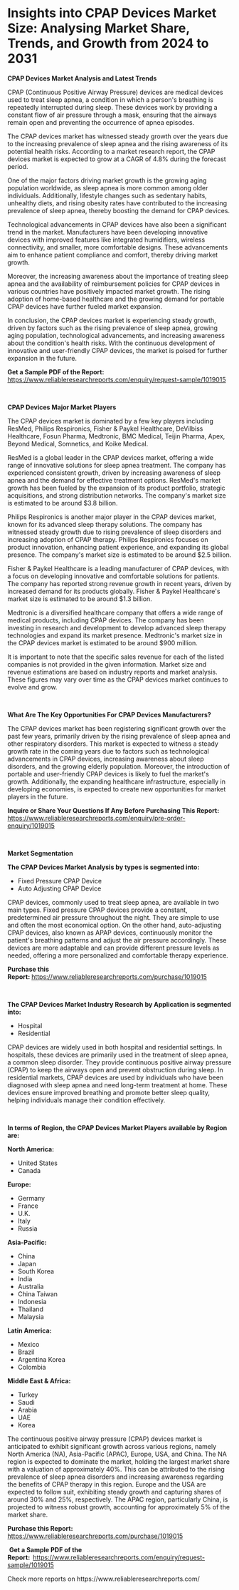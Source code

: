 <p><h1>Insights into CPAP Devices Market Size: Analysing Market Share, Trends, and Growth from 2024 to 2031</h1></p><p><strong>CPAP Devices Market Analysis and Latest Trends</strong></p>
<p><p>CPAP (Continuous Positive Airway Pressure) devices are medical devices used to treat sleep apnea, a condition in which a person's breathing is repeatedly interrupted during sleep. These devices work by providing a constant flow of air pressure through a mask, ensuring that the airways remain open and preventing the occurrence of apnea episodes.</p><p>The CPAP devices market has witnessed steady growth over the years due to the increasing prevalence of sleep apnea and the rising awareness of its potential health risks. According to a market research report, the CPAP devices market is expected to grow at a CAGR of 4.8% during the forecast period.</p><p>One of the major factors driving market growth is the growing aging population worldwide, as sleep apnea is more common among older individuals. Additionally, lifestyle changes such as sedentary habits, unhealthy diets, and rising obesity rates have contributed to the increasing prevalence of sleep apnea, thereby boosting the demand for CPAP devices.</p><p>Technological advancements in CPAP devices have also been a significant trend in the market. Manufacturers have been developing innovative devices with improved features like integrated humidifiers, wireless connectivity, and smaller, more comfortable designs. These advancements aim to enhance patient compliance and comfort, thereby driving market growth.</p><p>Moreover, the increasing awareness about the importance of treating sleep apnea and the availability of reimbursement policies for CPAP devices in various countries have positively impacted market growth. The rising adoption of home-based healthcare and the growing demand for portable CPAP devices have further fueled market expansion.</p><p>In conclusion, the CPAP devices market is experiencing steady growth, driven by factors such as the rising prevalence of sleep apnea, growing aging population, technological advancements, and increasing awareness about the condition's health risks. With the continuous development of innovative and user-friendly CPAP devices, the market is poised for further expansion in the future.</p></p>
<p><strong>Get a Sample PDF of the Report:&nbsp;</strong> <a href="https://www.reliableresearchreports.com/enquiry/request-sample/1019015">https://www.reliableresearchreports.com/enquiry/request-sample/1019015</a></p>
<p>&nbsp;</p>
<p><strong>CPAP Devices Major Market Players</strong></p>
<p><p>The CPAP devices market is dominated by a few key players including ResMed, Philips Respironics, Fisher & Paykel Healthcare, DeVilbiss Healthcare, Fosun Pharma, Medtronic, BMC Medical, Teijin Pharma, Apex, Beyond Medical, Somnetics, and Koike Medical. </p><p>ResMed is a global leader in the CPAP devices market, offering a wide range of innovative solutions for sleep apnea treatment. The company has experienced consistent growth, driven by increasing awareness of sleep apnea and the demand for effective treatment options. ResMed's market growth has been fueled by the expansion of its product portfolio, strategic acquisitions, and strong distribution networks. The company's market size is estimated to be around $3.8 billion.</p><p>Philips Respironics is another major player in the CPAP devices market, known for its advanced sleep therapy solutions. The company has witnessed steady growth due to rising prevalence of sleep disorders and increasing adoption of CPAP therapy. Philips Respironics focuses on product innovation, enhancing patient experience, and expanding its global presence. The company's market size is estimated to be around $2.5 billion.</p><p>Fisher & Paykel Healthcare is a leading manufacturer of CPAP devices, with a focus on developing innovative and comfortable solutions for patients. The company has reported strong revenue growth in recent years, driven by increased demand for its products globally. Fisher & Paykel Healthcare's market size is estimated to be around $1.3 billion.</p><p>Medtronic is a diversified healthcare company that offers a wide range of medical products, including CPAP devices. The company has been investing in research and development to develop advanced sleep therapy technologies and expand its market presence. Medtronic's market size in the CPAP devices market is estimated to be around $900 million.</p><p>It is important to note that the specific sales revenue for each of the listed companies is not provided in the given information. Market size and revenue estimations are based on industry reports and market analysis. These figures may vary over time as the CPAP devices market continues to evolve and grow.</p></p>
<p>&nbsp;</p>
<p><strong>What Are The Key Opportunities For CPAP Devices Manufacturers?</strong></p>
<p><p>The CPAP devices market has been registering significant growth over the past few years, primarily driven by the rising prevalence of sleep apnea and other respiratory disorders. This market is expected to witness a steady growth rate in the coming years due to factors such as technological advancements in CPAP devices, increasing awareness about sleep disorders, and the growing elderly population. Moreover, the introduction of portable and user-friendly CPAP devices is likely to fuel the market's growth. Additionally, the expanding healthcare infrastructure, especially in developing economies, is expected to create new opportunities for market players in the future.</p></p>
<p><strong>Inquire or Share Your Questions If Any Before Purchasing This Report:</strong> <a href="https://www.reliableresearchreports.com/enquiry/pre-order-enquiry/1019015">https://www.reliableresearchreports.com/enquiry/pre-order-enquiry/1019015</a></p>
<p>&nbsp;</p>
<p><strong>Market Segmentation</strong></p>
<p><strong>The CPAP Devices Market Analysis by types is segmented into:</strong></p>
<p><ul><li>Fixed Pressure CPAP Device</li><li>Auto Adjusting CPAP Device</li></ul></p>
<p><p>CPAP devices, commonly used to treat sleep apnea, are available in two main types. Fixed pressure CPAP devices provide a constant, predetermined air pressure throughout the night. They are simple to use and often the most economical option. On the other hand, auto-adjusting CPAP devices, also known as APAP devices, continuously monitor the patient's breathing patterns and adjust the air pressure accordingly. These devices are more adaptable and can provide different pressure levels as needed, offering a more personalized and comfortable therapy experience.</p></p>
<p><strong>Purchase this Report:&nbsp;</strong><a href="https://www.reliableresearchreports.com/purchase/1019015">https://www.reliableresearchreports.com/purchase/1019015</a></p>
<p>&nbsp;</p>
<p><strong>The CPAP Devices Market Industry Research by Application is segmented into:</strong></p>
<p><ul><li>Hospital</li><li>Residential</li></ul></p>
<p><p>CPAP devices are widely used in both hospital and residential settings. In hospitals, these devices are primarily used in the treatment of sleep apnea, a common sleep disorder. They provide continuous positive airway pressure (CPAP) to keep the airways open and prevent obstruction during sleep. In residential markets, CPAP devices are used by individuals who have been diagnosed with sleep apnea and need long-term treatment at home. These devices ensure improved breathing and promote better sleep quality, helping individuals manage their condition effectively.</p></p>
<p>&nbsp;</p>
<p><strong>In terms of Region, the CPAP Devices Market Players available by Region are:</strong></p>
<p>
    <p> <strong> North America: </strong>
        <ul>
            <li>United States</li>
            <li>Canada</li>
        </ul>
        </p> 
    <p> <strong> Europe: </strong>
        <ul>
            <li>Germany</li>
            <li>France</li>
            <li>U.K.</li>
            <li>Italy</li>
            <li>Russia</li>
        </ul>
        </p> 
    <p> <strong> Asia-Pacific: </strong>
        <ul>
            <li>China</li>
            <li>Japan</li>
            <li>South Korea</li>
            <li>India</li>
            <li>Australia</li>
            <li>China Taiwan</li>
            <li>Indonesia</li>
            <li>Thailand</li>
            <li>Malaysia</li>
        </ul>
        </p> 
    <p> <strong> Latin America: </strong>
        <ul>
            <li>Mexico</li>
            <li>Brazil</li>
            <li>Argentina Korea</li>
            <li>Colombia</li>
        </ul>
        </p> 
    <p> <strong> Middle East & Africa: </strong>
        <ul>
            <li>Turkey</li>
            <li>Saudi</li>
            <li>Arabia</li>
            <li>UAE</li>
            <li>Korea</li>
        </ul>
    </p>
    </p>
<p><p>The continuous positive airway pressure (CPAP) devices market is anticipated to exhibit significant growth across various regions, namely North America (NA), Asia-Pacific (APAC), Europe, USA, and China. The NA region is expected to dominate the market, holding the largest market share with a valuation of approximately 40%. This can be attributed to the rising prevalence of sleep apnea disorders and increasing awareness regarding the benefits of CPAP therapy in this region. Europe and the USA are expected to follow suit, exhibiting steady growth and capturing shares of around 30% and 25%, respectively. The APAC region, particularly China, is projected to witness robust growth, accounting for approximately 5% of the market share.</p></p>
<p><strong>Purchase this Report: </strong><a href="https://www.reliableresearchreports.com/purchase/1019015">https://www.reliableresearchreports.com/purchase/1019015</a></p>
<p>&nbsp;<strong>Get a Sample PDF of the Report:&nbsp;&nbsp;</strong><a href="https://www.reliableresearchreports.com/enquiry/request-sample/1019015">https://www.reliableresearchreports.com/enquiry/request-sample/1019015</a></p>
<p><strong></strong></p>
<p>Check more reports on https://www.reliableresearchreports.com/</p>